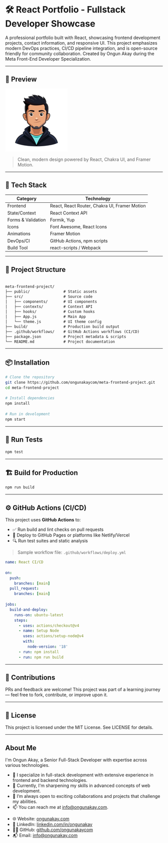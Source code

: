 # 🛠️ React Portfolio - Fullstack Developer Showcase

A professional portfolio built with React, showcasing frontend development projects, contact information, and responsive UI. This project emphasizes modern DevOps practices, CI/CD pipeline integration, and is open-source friendly for community collaboration. Created by Ongun Akay during the Meta Front-End Developer Specialization.

---

## 📸 Preview

![Portfolio Screenshot](public/avatar.png)  
> Clean, modern design powered by React, Chakra UI, and Framer Motion.

---

## 🚀 Tech Stack

| Category        | Technology                                 |
|----------------|---------------------------------------------|
| Frontend       | React, React Router, Chakra UI, Framer Motion |
| State/Context  | React Context API                           |
| Forms & Validation | Formik, Yup                          |
| Icons          | Font Awesome, React Icons                  |
| Animations     | Framer Motion                               |
| DevOps/CI      | GitHub Actions, npm scripts                 |
| Build Tool     | react-scripts / Webpack                     |

---

## 📂 Project Structure

```

meta-frontend-project/
├── public/               # Static assets
├── src/                  # Source code
│   ├── components/       # UI components
│   ├── contexts/         # Context API
│   ├── hooks/            # Custom hooks
│   ├── App.js            # Main App
│   └── theme.js          # UI theme config
├── build/                # Production build output
├── .github/workflows/    # GitHub Actions workflows (CI/CD)
├── package.json          # Project metadata & scripts
└── README.md             # Project documentation

````

---

## 📦 Installation

```bash
# Clone the repository
git clone https://github.com/ongunakaycom/meta-frontend-project.git
cd meta-frontend-project

# Install dependencies
npm install

# Run in development
npm start
````

---

## 🧪 Run Tests

```bash
npm test
```

---

## 🏗️ Build for Production

```bash
npm run build
```

---

## ⚙️ GitHub Actions (CI/CD)

This project uses **GitHub Actions** to:

* ✅ Run build and lint checks on pull requests
* 🚀 Deploy to GitHub Pages or platforms like Netlify/Vercel
* 🔍 Run test suites and static analysis

> Sample workflow file: `.github/workflows/deploy.yml`

```yaml
name: React CI/CD

on:
  push:
    branches: [main]
  pull_request:
    branches: [main]

jobs:
  build-and-deploy:
    runs-on: ubuntu-latest
    steps:
      - uses: actions/checkout@v4
      - name: Setup Node
        uses: actions/setup-node@v4
        with:
          node-version: '18'
      - run: npm install
      - run: npm run build
```

---

## 🤝 Contributions

PRs and feedback are welcome! This project was part of a learning journey — feel free to fork, contribute, or improve upon it.

---

## 📜 License

This project is licensed under the MIT License. See LICENSE for details.

---

## About Me

I'm Ongun Akay, a Senior Full-Stack Developer with expertise across various technologies.

- 👀 I specialize in full-stack development with extensive experience in frontend and backend technologies.
- 🌱 Currently, I'm sharpening my skills in advanced concepts of web development.
- 💞️ I’m always open to exciting collaborations and projects that challenge my abilities.
- 📫 You can reach me at [info@ongunakay.com](mailto:info@ongunakay.com).

* 🌐 Website: [ongunakay.com](https://ongunakay.com)
* 💼 LinkedIn: [linkedin.com/in/ongunakay](https://linkedin.com/in/ongunakay)
* 🧑‍💻 GitHub: [github.com/ongunakaycom](https://github.com/ongunakaycom)
* 📬 Email: [info@ongunakay.com](mailto:info@ongunakay.com)
